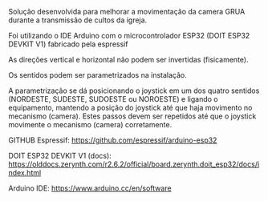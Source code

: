 Solução desenvolvida para melhorar a movimentação da camera GRUA durante a transmissão de cultos da igreja.

Foi utilizando o IDE Arduino com o microcontrolador ESP32 (DOIT ESP32 DEVKIT V1) fabricado pela espressif

As direções vertical e horizontal não podem ser invertidas (fisicamente).

Os sentidos podem ser parametrizados na instalação.

A parametrização se dá posicionando o joystick em um dos quatro sentidos (NORDESTE, SUDESTE, SUDOESTE ou NOROESTE) e ligando o equipamento, mantendo a posição do joystick até que haja movimento no mecanismo (camera). Estes passos devem ser repetidos até que o joystick movimente o mecanismo (camera) corretamente.

GITHUB Espressif:
	https://github.com/espressif/arduino-esp32
	
DOIT ESP32 DEVKIT V1 (docs):
	https://olddocs.zerynth.com/r2.6.2/official/board.zerynth.doit_esp32/docs/index.html
	
Arduino IDE:
	https://www.arduino.cc/en/software
